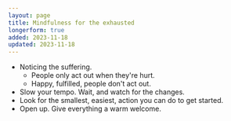 ```yaml
---
layout: page
title: Mindfulness for the exhausted
longerform: true
added: 2023-11-18
updated: 2023-11-18
---
```


- Noticing the suffering.
	- People only act out when they're hurt.
	- Happy, fulfilled, people don't act out.
- Slow your tempo. Wait, and watch for the changes.
- Look for the smallest, easiest, action you can do to get started.
- Open up. Give everything a warm welcome. 